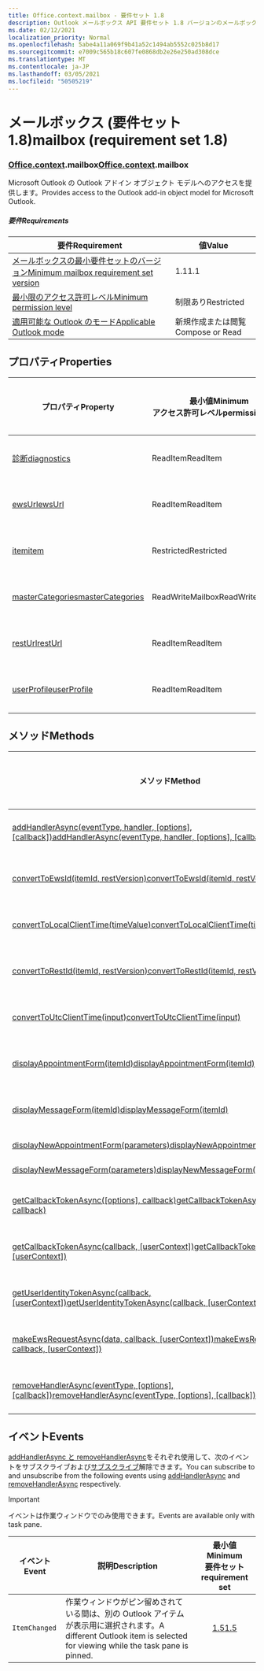 ```yaml
---
title: Office.context.mailbox - 要件セット 1.8
description: Outlook メールボックス API 要件セット 1.8 バージョンのメールボックス オブジェクト モデル。
ms.date: 02/12/2021
localization_priority: Normal
ms.openlocfilehash: 5abe4a11a069f9b41a52c1494ab5552c025b8d17
ms.sourcegitcommit: e7009c565b18c607fe0868db2e26e250ad308dce
ms.translationtype: MT
ms.contentlocale: ja-JP
ms.lasthandoff: 03/05/2021
ms.locfileid: "50505219"
---
```

# <a name="mailbox-requirement-set-18"></a><span data-ttu-id="0e41e-103">メールボックス (要件セット 1.8)</span><span class="sxs-lookup"><span data-stu-id="0e41e-103">mailbox (requirement set 1.8)</span></span>

### <a name="officecontextmailbox"></a><span data-ttu-id="0e41e-104">[Office](office.md)[.context](office.context.md).mailbox</span><span class="sxs-lookup"><span data-stu-id="0e41e-104">[Office](office.md)[.context](office.context.md).mailbox</span></span>

<span data-ttu-id="0e41e-105">Microsoft Outlook の Outlook アドイン オブジェクト モデルへのアクセスを提供します。</span><span class="sxs-lookup"><span data-stu-id="0e41e-105">Provides access to the Outlook add-in object model for Microsoft Outlook.</span></span>

##### <a name="requirements"></a><span data-ttu-id="0e41e-106">要件</span><span class="sxs-lookup"><span data-stu-id="0e41e-106">Requirements</span></span>

|<span data-ttu-id="0e41e-107">要件</span><span class="sxs-lookup"><span data-stu-id="0e41e-107">Requirement</span></span>| <span data-ttu-id="0e41e-108">値</span><span class="sxs-lookup"><span data-stu-id="0e41e-108">Value</span></span>|
|---|---|
|[<span data-ttu-id="0e41e-109">メールボックスの最小要件セットのバージョン</span><span class="sxs-lookup"><span data-stu-id="0e41e-109">Minimum mailbox requirement set version</span></span>](../../requirement-sets/outlook-api-requirement-sets.md)| <span data-ttu-id="0e41e-110">1.1</span><span class="sxs-lookup"><span data-stu-id="0e41e-110">1.1</span></span>|
|[<span data-ttu-id="0e41e-111">最小限のアクセス許可レベル</span><span class="sxs-lookup"><span data-stu-id="0e41e-111">Minimum permission level</span></span>](../../../outlook/understanding-outlook-add-in-permissions.md)| <span data-ttu-id="0e41e-112">制限あり</span><span class="sxs-lookup"><span data-stu-id="0e41e-112">Restricted</span></span>|
|[<span data-ttu-id="0e41e-113">適用可能な Outlook のモード</span><span class="sxs-lookup"><span data-stu-id="0e41e-113">Applicable Outlook mode</span></span>](../../../outlook/outlook-add-ins-overview.md#extension-points)| <span data-ttu-id="0e41e-114">新規作成または閲覧</span><span class="sxs-lookup"><span data-stu-id="0e41e-114">Compose or Read</span></span>|

## <a name="properties"></a><span data-ttu-id="0e41e-115">プロパティ</span><span class="sxs-lookup"><span data-stu-id="0e41e-115">Properties</span></span>

| <span data-ttu-id="0e41e-116">プロパティ</span><span class="sxs-lookup"><span data-stu-id="0e41e-116">Property</span></span> | <span data-ttu-id="0e41e-117">最小値</span><span class="sxs-lookup"><span data-stu-id="0e41e-117">Minimum</span></span><br><span data-ttu-id="0e41e-118">アクセス許可レベル</span><span class="sxs-lookup"><span data-stu-id="0e41e-118">permission level</span></span> | <span data-ttu-id="0e41e-119">モード</span><span class="sxs-lookup"><span data-stu-id="0e41e-119">Modes</span></span> | <span data-ttu-id="0e41e-120">戻り値の種類</span><span class="sxs-lookup"><span data-stu-id="0e41e-120">Return type</span></span> | <span data-ttu-id="0e41e-121">最小値</span><span class="sxs-lookup"><span data-stu-id="0e41e-121">Minimum</span></span><br><span data-ttu-id="0e41e-122">要件セット</span><span class="sxs-lookup"><span data-stu-id="0e41e-122">requirement set</span></span> |
|---|---|---|---|:---:|
| [<span data-ttu-id="0e41e-123">診断</span><span class="sxs-lookup"><span data-stu-id="0e41e-123">diagnostics</span></span>](/javascript/api/outlook/office.mailbox?view=outlook-js-1.8&preserve-view=true#diagnostics) | <span data-ttu-id="0e41e-124">ReadItem</span><span class="sxs-lookup"><span data-stu-id="0e41e-124">ReadItem</span></span> | <span data-ttu-id="0e41e-125">作成</span><span class="sxs-lookup"><span data-stu-id="0e41e-125">Compose</span></span><br><span data-ttu-id="0e41e-126">読み取り</span><span class="sxs-lookup"><span data-stu-id="0e41e-126">Read</span></span> | [<span data-ttu-id="0e41e-127">Diagnostics</span><span class="sxs-lookup"><span data-stu-id="0e41e-127">Diagnostics</span></span>](/javascript/api/outlook/office.diagnostics?view=outlook-js-1.8&preserve-view=true) | [<span data-ttu-id="0e41e-128">1.1</span><span class="sxs-lookup"><span data-stu-id="0e41e-128">1.1</span></span>](../requirement-set-1.1/outlook-requirement-set-1.1.md) |
| [<span data-ttu-id="0e41e-129">ewsUrl</span><span class="sxs-lookup"><span data-stu-id="0e41e-129">ewsUrl</span></span>](/javascript/api/outlook/office.mailbox?view=outlook-js-1.8&preserve-view=true#ewsurl) | <span data-ttu-id="0e41e-130">ReadItem</span><span class="sxs-lookup"><span data-stu-id="0e41e-130">ReadItem</span></span> | <span data-ttu-id="0e41e-131">作成</span><span class="sxs-lookup"><span data-stu-id="0e41e-131">Compose</span></span><br><span data-ttu-id="0e41e-132">読み取り</span><span class="sxs-lookup"><span data-stu-id="0e41e-132">Read</span></span> | <span data-ttu-id="0e41e-133">String</span><span class="sxs-lookup"><span data-stu-id="0e41e-133">String</span></span> | [<span data-ttu-id="0e41e-134">1.1</span><span class="sxs-lookup"><span data-stu-id="0e41e-134">1.1</span></span>](../requirement-set-1.1/outlook-requirement-set-1.1.md) |
| [<span data-ttu-id="0e41e-135">item</span><span class="sxs-lookup"><span data-stu-id="0e41e-135">item</span></span>](office.context.mailbox.item.md) | <span data-ttu-id="0e41e-136">Restricted</span><span class="sxs-lookup"><span data-stu-id="0e41e-136">Restricted</span></span> | <span data-ttu-id="0e41e-137">作成</span><span class="sxs-lookup"><span data-stu-id="0e41e-137">Compose</span></span><br><span data-ttu-id="0e41e-138">読み取り</span><span class="sxs-lookup"><span data-stu-id="0e41e-138">Read</span></span> | [<span data-ttu-id="0e41e-139">項目</span><span class="sxs-lookup"><span data-stu-id="0e41e-139">Item</span></span>](/javascript/api/outlook/office.item?view=outlook-js-1.8&preserve-view=true) | [<span data-ttu-id="0e41e-140">1.1</span><span class="sxs-lookup"><span data-stu-id="0e41e-140">1.1</span></span>](../requirement-set-1.1/outlook-requirement-set-1.1.md) |
| [<span data-ttu-id="0e41e-141">masterCategories</span><span class="sxs-lookup"><span data-stu-id="0e41e-141">masterCategories</span></span>](/javascript/api/outlook/office.mailbox?view=outlook-js-1.8&preserve-view=true#mastercategories) | <span data-ttu-id="0e41e-142">ReadWriteMailbox</span><span class="sxs-lookup"><span data-stu-id="0e41e-142">ReadWriteMailbox</span></span> | <span data-ttu-id="0e41e-143">作成</span><span class="sxs-lookup"><span data-stu-id="0e41e-143">Compose</span></span><br><span data-ttu-id="0e41e-144">読み取り</span><span class="sxs-lookup"><span data-stu-id="0e41e-144">Read</span></span> | [<span data-ttu-id="0e41e-145">MasterCategories</span><span class="sxs-lookup"><span data-stu-id="0e41e-145">MasterCategories</span></span>](/javascript/api/outlook/office.mastercategories?view=outlook-js-1.8&preserve-view=true) | [<span data-ttu-id="0e41e-146">1.8</span><span class="sxs-lookup"><span data-stu-id="0e41e-146">1.8</span></span>](../requirement-set-1.8/outlook-requirement-set-1.8.md) |
| [<span data-ttu-id="0e41e-147">restUrl</span><span class="sxs-lookup"><span data-stu-id="0e41e-147">restUrl</span></span>](/javascript/api/outlook/office.mailbox?view=outlook-js-1.8&preserve-view=true#resturl) | <span data-ttu-id="0e41e-148">ReadItem</span><span class="sxs-lookup"><span data-stu-id="0e41e-148">ReadItem</span></span> | <span data-ttu-id="0e41e-149">作成</span><span class="sxs-lookup"><span data-stu-id="0e41e-149">Compose</span></span><br><span data-ttu-id="0e41e-150">読み取り</span><span class="sxs-lookup"><span data-stu-id="0e41e-150">Read</span></span> | <span data-ttu-id="0e41e-151">String</span><span class="sxs-lookup"><span data-stu-id="0e41e-151">String</span></span> | [<span data-ttu-id="0e41e-152">1.5</span><span class="sxs-lookup"><span data-stu-id="0e41e-152">1.5</span></span>](../requirement-set-1.5/outlook-requirement-set-1.5.md) |
| [<span data-ttu-id="0e41e-153">userProfile</span><span class="sxs-lookup"><span data-stu-id="0e41e-153">userProfile</span></span>](/javascript/api/outlook/office.mailbox?view=outlook-js-1.8&preserve-view=true#userprofile) | <span data-ttu-id="0e41e-154">ReadItem</span><span class="sxs-lookup"><span data-stu-id="0e41e-154">ReadItem</span></span> | <span data-ttu-id="0e41e-155">作成</span><span class="sxs-lookup"><span data-stu-id="0e41e-155">Compose</span></span><br><span data-ttu-id="0e41e-156">読み取り</span><span class="sxs-lookup"><span data-stu-id="0e41e-156">Read</span></span> | [<span data-ttu-id="0e41e-157">UserProfile</span><span class="sxs-lookup"><span data-stu-id="0e41e-157">UserProfile</span></span>](/javascript/api/outlook/office.userprofile?view=outlook-js-1.8&preserve-view=true) | [<span data-ttu-id="0e41e-158">1.1</span><span class="sxs-lookup"><span data-stu-id="0e41e-158">1.1</span></span>](../requirement-set-1.1/outlook-requirement-set-1.1.md) |

## <a name="methods"></a><span data-ttu-id="0e41e-159">メソッド</span><span class="sxs-lookup"><span data-stu-id="0e41e-159">Methods</span></span>

| <span data-ttu-id="0e41e-160">メソッド</span><span class="sxs-lookup"><span data-stu-id="0e41e-160">Method</span></span> | <span data-ttu-id="0e41e-161">最小値</span><span class="sxs-lookup"><span data-stu-id="0e41e-161">Minimum</span></span><br><span data-ttu-id="0e41e-162">アクセス許可レベル</span><span class="sxs-lookup"><span data-stu-id="0e41e-162">permission level</span></span> | <span data-ttu-id="0e41e-163">モード</span><span class="sxs-lookup"><span data-stu-id="0e41e-163">Modes</span></span> | <span data-ttu-id="0e41e-164">最小値</span><span class="sxs-lookup"><span data-stu-id="0e41e-164">Minimum</span></span><br><span data-ttu-id="0e41e-165">要件セット</span><span class="sxs-lookup"><span data-stu-id="0e41e-165">requirement set</span></span> |
|---|---|---|:---:|
| <span data-ttu-id="0e41e-166">[addHandlerAsync(eventType, handler, [options], [callback])](/javascript/api/outlook/office.mailbox?view=outlook-js-1.8&preserve-view=true#addhandlerasync-eventtype--handler--options--callback-)</span><span class="sxs-lookup"><span data-stu-id="0e41e-166">[addHandlerAsync(eventType, handler, [options], [callback])](/javascript/api/outlook/office.mailbox?view=outlook-js-1.8&preserve-view=true#addhandlerasync-eventtype--handler--options--callback-)</span></span> | <span data-ttu-id="0e41e-167">ReadItem</span><span class="sxs-lookup"><span data-stu-id="0e41e-167">ReadItem</span></span> | <span data-ttu-id="0e41e-168">作成</span><span class="sxs-lookup"><span data-stu-id="0e41e-168">Compose</span></span><br><span data-ttu-id="0e41e-169">読み取り</span><span class="sxs-lookup"><span data-stu-id="0e41e-169">Read</span></span> | [<span data-ttu-id="0e41e-170">1.5</span><span class="sxs-lookup"><span data-stu-id="0e41e-170">1.5</span></span>](../requirement-set-1.5/outlook-requirement-set-1.5.md) |
| [<span data-ttu-id="0e41e-171">convertToEwsId(itemId, restVersion)</span><span class="sxs-lookup"><span data-stu-id="0e41e-171">convertToEwsId(itemId, restVersion)</span></span>](/javascript/api/outlook/office.mailbox?view=outlook-js-1.8&preserve-view=true#converttoewsid-itemid--restversion-) | <span data-ttu-id="0e41e-172">Restricted</span><span class="sxs-lookup"><span data-stu-id="0e41e-172">Restricted</span></span> | <span data-ttu-id="0e41e-173">作成</span><span class="sxs-lookup"><span data-stu-id="0e41e-173">Compose</span></span><br><span data-ttu-id="0e41e-174">読み取り</span><span class="sxs-lookup"><span data-stu-id="0e41e-174">Read</span></span> | [<span data-ttu-id="0e41e-175">1.3</span><span class="sxs-lookup"><span data-stu-id="0e41e-175">1.3</span></span>](../requirement-set-1.3/outlook-requirement-set-1.3.md) |
| [<span data-ttu-id="0e41e-176">convertToLocalClientTime(timeValue)</span><span class="sxs-lookup"><span data-stu-id="0e41e-176">convertToLocalClientTime(timeValue)</span></span>](/javascript/api/outlook/office.mailbox?view=outlook-js-1.8&preserve-view=true#converttolocalclienttime-timevalue-) | <span data-ttu-id="0e41e-177">ReadItem</span><span class="sxs-lookup"><span data-stu-id="0e41e-177">ReadItem</span></span> | <span data-ttu-id="0e41e-178">作成</span><span class="sxs-lookup"><span data-stu-id="0e41e-178">Compose</span></span><br><span data-ttu-id="0e41e-179">読み取り</span><span class="sxs-lookup"><span data-stu-id="0e41e-179">Read</span></span> | [<span data-ttu-id="0e41e-180">1.1</span><span class="sxs-lookup"><span data-stu-id="0e41e-180">1.1</span></span>](../requirement-set-1.1/outlook-requirement-set-1.1.md) |
| [<span data-ttu-id="0e41e-181">convertToRestId(itemId, restVersion)</span><span class="sxs-lookup"><span data-stu-id="0e41e-181">convertToRestId(itemId, restVersion)</span></span>](/javascript/api/outlook/office.mailbox?view=outlook-js-1.8&preserve-view=true#converttorestid-itemid--restversion-) | <span data-ttu-id="0e41e-182">Restricted</span><span class="sxs-lookup"><span data-stu-id="0e41e-182">Restricted</span></span> | <span data-ttu-id="0e41e-183">作成</span><span class="sxs-lookup"><span data-stu-id="0e41e-183">Compose</span></span><br><span data-ttu-id="0e41e-184">読み取り</span><span class="sxs-lookup"><span data-stu-id="0e41e-184">Read</span></span> | [<span data-ttu-id="0e41e-185">1.3</span><span class="sxs-lookup"><span data-stu-id="0e41e-185">1.3</span></span>](../requirement-set-1.3/outlook-requirement-set-1.3.md) |
| [<span data-ttu-id="0e41e-186">convertToUtcClientTime(input)</span><span class="sxs-lookup"><span data-stu-id="0e41e-186">convertToUtcClientTime(input)</span></span>](/javascript/api/outlook/office.mailbox?view=outlook-js-1.8&preserve-view=true#converttoutcclienttime-input-) | <span data-ttu-id="0e41e-187">ReadItem</span><span class="sxs-lookup"><span data-stu-id="0e41e-187">ReadItem</span></span> | <span data-ttu-id="0e41e-188">作成</span><span class="sxs-lookup"><span data-stu-id="0e41e-188">Compose</span></span><br><span data-ttu-id="0e41e-189">読み取り</span><span class="sxs-lookup"><span data-stu-id="0e41e-189">Read</span></span> | [<span data-ttu-id="0e41e-190">1.1</span><span class="sxs-lookup"><span data-stu-id="0e41e-190">1.1</span></span>](../requirement-set-1.1/outlook-requirement-set-1.1.md) |
| [<span data-ttu-id="0e41e-191">displayAppointmentForm(itemId)</span><span class="sxs-lookup"><span data-stu-id="0e41e-191">displayAppointmentForm(itemId)</span></span>](/javascript/api/outlook/office.mailbox?view=outlook-js-1.8&preserve-view=true#displayappointmentform-itemid-) | <span data-ttu-id="0e41e-192">ReadItem</span><span class="sxs-lookup"><span data-stu-id="0e41e-192">ReadItem</span></span> | <span data-ttu-id="0e41e-193">作成</span><span class="sxs-lookup"><span data-stu-id="0e41e-193">Compose</span></span><br><span data-ttu-id="0e41e-194">読み取り</span><span class="sxs-lookup"><span data-stu-id="0e41e-194">Read</span></span> | [<span data-ttu-id="0e41e-195">1.1</span><span class="sxs-lookup"><span data-stu-id="0e41e-195">1.1</span></span>](../requirement-set-1.1/outlook-requirement-set-1.1.md) |
| [<span data-ttu-id="0e41e-196">displayMessageForm(itemId)</span><span class="sxs-lookup"><span data-stu-id="0e41e-196">displayMessageForm(itemId)</span></span>](/javascript/api/outlook/office.mailbox?view=outlook-js-1.8&preserve-view=true#displaymessageform-itemid-) | <span data-ttu-id="0e41e-197">ReadItem</span><span class="sxs-lookup"><span data-stu-id="0e41e-197">ReadItem</span></span> | <span data-ttu-id="0e41e-198">作成</span><span class="sxs-lookup"><span data-stu-id="0e41e-198">Compose</span></span><br><span data-ttu-id="0e41e-199">読み取り</span><span class="sxs-lookup"><span data-stu-id="0e41e-199">Read</span></span> | [<span data-ttu-id="0e41e-200">1.1</span><span class="sxs-lookup"><span data-stu-id="0e41e-200">1.1</span></span>](../requirement-set-1.1/outlook-requirement-set-1.1.md) |
| [<span data-ttu-id="0e41e-201">displayNewAppointmentForm(parameters)</span><span class="sxs-lookup"><span data-stu-id="0e41e-201">displayNewAppointmentForm(parameters)</span></span>](/javascript/api/outlook/office.mailbox?view=outlook-js-1.8&preserve-view=true#displaynewappointmentform-parameters-) | <span data-ttu-id="0e41e-202">ReadItem</span><span class="sxs-lookup"><span data-stu-id="0e41e-202">ReadItem</span></span> | <span data-ttu-id="0e41e-203">読み取り</span><span class="sxs-lookup"><span data-stu-id="0e41e-203">Read</span></span> | [<span data-ttu-id="0e41e-204">1.1</span><span class="sxs-lookup"><span data-stu-id="0e41e-204">1.1</span></span>](../requirement-set-1.1/outlook-requirement-set-1.1.md) |
| [<span data-ttu-id="0e41e-205">displayNewMessageForm(parameters)</span><span class="sxs-lookup"><span data-stu-id="0e41e-205">displayNewMessageForm(parameters)</span></span>](/javascript/api/outlook/office.mailbox?view=outlook-js-1.8&preserve-view=true#displaynewmessageform-parameters-) | <span data-ttu-id="0e41e-206">ReadItem</span><span class="sxs-lookup"><span data-stu-id="0e41e-206">ReadItem</span></span> | <span data-ttu-id="0e41e-207">読み取り</span><span class="sxs-lookup"><span data-stu-id="0e41e-207">Read</span></span> | [<span data-ttu-id="0e41e-208">1.6</span><span class="sxs-lookup"><span data-stu-id="0e41e-208">1.6</span></span>](../requirement-set-1.6/outlook-requirement-set-1.6.md) |
| <span data-ttu-id="0e41e-209">[getCallbackTokenAsync([options], callback)](/javascript/api/outlook/office.mailbox?view=outlook-js-1.8&preserve-view=true#getcallbacktokenasync-options--callback-)</span><span class="sxs-lookup"><span data-stu-id="0e41e-209">[getCallbackTokenAsync([options], callback)](/javascript/api/outlook/office.mailbox?view=outlook-js-1.8&preserve-view=true#getcallbacktokenasync-options--callback-)</span></span> | <span data-ttu-id="0e41e-210">ReadItem</span><span class="sxs-lookup"><span data-stu-id="0e41e-210">ReadItem</span></span> | <span data-ttu-id="0e41e-211">作成</span><span class="sxs-lookup"><span data-stu-id="0e41e-211">Compose</span></span><br><span data-ttu-id="0e41e-212">読み取り</span><span class="sxs-lookup"><span data-stu-id="0e41e-212">Read</span></span> | [<span data-ttu-id="0e41e-213">1.5</span><span class="sxs-lookup"><span data-stu-id="0e41e-213">1.5</span></span>](../requirement-set-1.5/outlook-requirement-set-1.5.md) |
| <span data-ttu-id="0e41e-214">[getCallbackTokenAsync(callback, [userContext])](/javascript/api/outlook/office.mailbox?view=outlook-js-1.8&preserve-view=true#getcallbacktokenasync-callback--usercontext-)</span><span class="sxs-lookup"><span data-stu-id="0e41e-214">[getCallbackTokenAsync(callback, [userContext])](/javascript/api/outlook/office.mailbox?view=outlook-js-1.8&preserve-view=true#getcallbacktokenasync-callback--usercontext-)</span></span> | <span data-ttu-id="0e41e-215">ReadItem</span><span class="sxs-lookup"><span data-stu-id="0e41e-215">ReadItem</span></span> | <span data-ttu-id="0e41e-216">作成</span><span class="sxs-lookup"><span data-stu-id="0e41e-216">Compose</span></span><br><span data-ttu-id="0e41e-217">読み取り</span><span class="sxs-lookup"><span data-stu-id="0e41e-217">Read</span></span> | [<span data-ttu-id="0e41e-218">1.3</span><span class="sxs-lookup"><span data-stu-id="0e41e-218">1.3</span></span>](../requirement-set-1.3/outlook-requirement-set-1.3.md)<br>[<span data-ttu-id="0e41e-219">1.1</span><span class="sxs-lookup"><span data-stu-id="0e41e-219">1.1</span></span>](../requirement-set-1.1/outlook-requirement-set-1.1.md) |
| <span data-ttu-id="0e41e-220">[getUserIdentityTokenAsync(callback, [userContext])](/javascript/api/outlook/office.mailbox?view=outlook-js-1.8&preserve-view=true#getuseridentitytokenasync-callback--usercontext-)</span><span class="sxs-lookup"><span data-stu-id="0e41e-220">[getUserIdentityTokenAsync(callback, [userContext])](/javascript/api/outlook/office.mailbox?view=outlook-js-1.8&preserve-view=true#getuseridentitytokenasync-callback--usercontext-)</span></span> | <span data-ttu-id="0e41e-221">ReadItem</span><span class="sxs-lookup"><span data-stu-id="0e41e-221">ReadItem</span></span> | <span data-ttu-id="0e41e-222">作成</span><span class="sxs-lookup"><span data-stu-id="0e41e-222">Compose</span></span><br><span data-ttu-id="0e41e-223">読み取り</span><span class="sxs-lookup"><span data-stu-id="0e41e-223">Read</span></span> | [<span data-ttu-id="0e41e-224">1.1</span><span class="sxs-lookup"><span data-stu-id="0e41e-224">1.1</span></span>](../requirement-set-1.1/outlook-requirement-set-1.1.md) |
| <span data-ttu-id="0e41e-225">[makeEwsRequestAsync(data, callback, [userContext])](/javascript/api/outlook/office.mailbox?view=outlook-js-1.8&preserve-view=true#makeewsrequestasync-data--callback--usercontext-)</span><span class="sxs-lookup"><span data-stu-id="0e41e-225">[makeEwsRequestAsync(data, callback, [userContext])](/javascript/api/outlook/office.mailbox?view=outlook-js-1.8&preserve-view=true#makeewsrequestasync-data--callback--usercontext-)</span></span> | <span data-ttu-id="0e41e-226">ReadWriteMailbox</span><span class="sxs-lookup"><span data-stu-id="0e41e-226">ReadWriteMailbox</span></span> | <span data-ttu-id="0e41e-227">作成</span><span class="sxs-lookup"><span data-stu-id="0e41e-227">Compose</span></span><br><span data-ttu-id="0e41e-228">読み取り</span><span class="sxs-lookup"><span data-stu-id="0e41e-228">Read</span></span> | [<span data-ttu-id="0e41e-229">1.1</span><span class="sxs-lookup"><span data-stu-id="0e41e-229">1.1</span></span>](../requirement-set-1.1/outlook-requirement-set-1.1.md) |
| <span data-ttu-id="0e41e-230">[removeHandlerAsync(eventType, [options], [callback])](/javascript/api/outlook/office.mailbox?view=outlook-js-1.8&preserve-view=true#removehandlerasync-eventtype--options--callback-)</span><span class="sxs-lookup"><span data-stu-id="0e41e-230">[removeHandlerAsync(eventType, [options], [callback])](/javascript/api/outlook/office.mailbox?view=outlook-js-1.8&preserve-view=true#removehandlerasync-eventtype--options--callback-)</span></span> | <span data-ttu-id="0e41e-231">ReadItem</span><span class="sxs-lookup"><span data-stu-id="0e41e-231">ReadItem</span></span> | <span data-ttu-id="0e41e-232">作成</span><span class="sxs-lookup"><span data-stu-id="0e41e-232">Compose</span></span><br><span data-ttu-id="0e41e-233">読み取り</span><span class="sxs-lookup"><span data-stu-id="0e41e-233">Read</span></span> | [<span data-ttu-id="0e41e-234">1.5</span><span class="sxs-lookup"><span data-stu-id="0e41e-234">1.5</span></span>](../requirement-set-1.5/outlook-requirement-set-1.5.md) |

## <a name="events"></a><span data-ttu-id="0e41e-235">イベント</span><span class="sxs-lookup"><span data-stu-id="0e41e-235">Events</span></span>

<span data-ttu-id="0e41e-236">[addHandlerAsync と removeHandlerAsync](/javascript/api/outlook/office.mailbox?view=outlook-js-1.8&preserve-view=true#addhandlerasync-eventtype--handler--options--callback-)をそれぞれ使用して、次のイベントをサブスクライブおよび[サブスクライブ](/javascript/api/outlook/office.mailbox?view=outlook-js-1.8&preserve-view=true#removehandlerasync-eventtype--options--callback-)解除できます。</span><span class="sxs-lookup"><span data-stu-id="0e41e-236">You can subscribe to and unsubscribe from the following events using [addHandlerAsync](/javascript/api/outlook/office.mailbox?view=outlook-js-1.8&preserve-view=true#addhandlerasync-eventtype--handler--options--callback-) and [removeHandlerAsync](/javascript/api/outlook/office.mailbox?view=outlook-js-1.8&preserve-view=true#removehandlerasync-eventtype--options--callback-) respectively.</span></span>

> [!IMPORTANT]
> <span data-ttu-id="0e41e-237">イベントは作業ウィンドウでのみ使用できます。</span><span class="sxs-lookup"><span data-stu-id="0e41e-237">Events are available only with task pane.</span></span>

| <span data-ttu-id="0e41e-238">イベント</span><span class="sxs-lookup"><span data-stu-id="0e41e-238">Event</span></span> | <span data-ttu-id="0e41e-239">説明</span><span class="sxs-lookup"><span data-stu-id="0e41e-239">Description</span></span> | <span data-ttu-id="0e41e-240">最小値</span><span class="sxs-lookup"><span data-stu-id="0e41e-240">Minimum</span></span><br><span data-ttu-id="0e41e-241">要件セット</span><span class="sxs-lookup"><span data-stu-id="0e41e-241">requirement set</span></span> |
|---|---|:---:|
|`ItemChanged`| <span data-ttu-id="0e41e-242">作業ウィンドウがピン留めされている間は、別の Outlook アイテムが表示用に選択されます。</span><span class="sxs-lookup"><span data-stu-id="0e41e-242">A different Outlook item is selected for viewing while the task pane is pinned.</span></span> | [<span data-ttu-id="0e41e-243">1.5</span><span class="sxs-lookup"><span data-stu-id="0e41e-243">1.5</span></span>](../requirement-set-1.5/outlook-requirement-set-1.5.md) |
